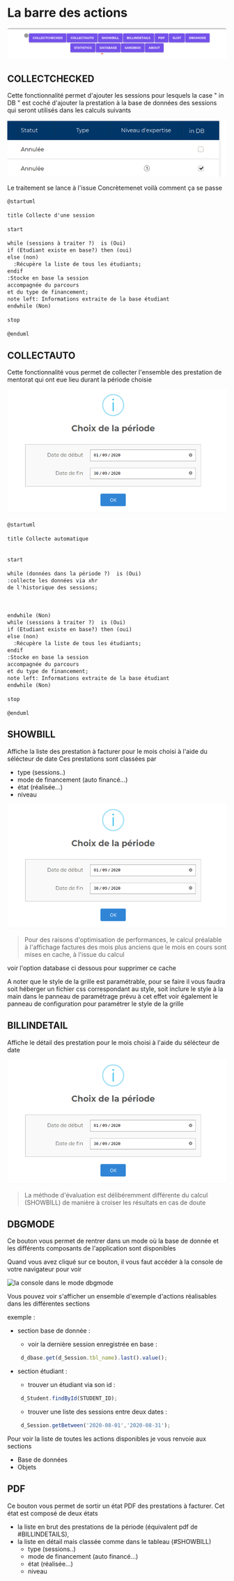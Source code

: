 # La barre des actions

![la barre contenant les actions disponibles](media/actionbar.png)

## COLLECTCHECKED

Cette fonctionnalité permet d'ajouter les sessions pour lesquels la case
" in DB " est coché d'ajouter la prestation à la base de données des sessions
 qui seront utilisés dans les calculs suivants
 
![Case à cocher](media/checkbox_indb.png)
 
Le traitement se lance à l'issue
Concrètemenet voilà comment ça se passe


```plantuml
@startuml

title Collecte d'une session 

start

while (sessions à traiter ?)  is (Oui)
if (Etudiant existe en base?) then (oui)
else (non)
  :Récupère la liste de tous les étudiants;
endif
:Stocke en base la session
accompagnée du parcours
et du type de financement;
note left: Informations extraite de la base étudiant
endwhile (Non)

stop

@enduml
```

## COLLECTAUTO

Cette fonctionnalité vous permet de collecter l'ensemble
 des prestation de mentorat qui ont eue lieu durant la période choisie
 
![choix de la date](media/popup_choix_periode.png)

```plantuml
@startuml

title Collecte automatique


start

while (données dans la période ?)  is (Oui)
:collecte les données via xhr
de l'historique des sessions;



endwhile (Non)
while (sessions à traiter ?)  is (Oui)
if (Etudiant existe en base?) then (oui)
else (non)
  :Récupère la liste de tous les étudiants;
endif
:Stocke en base la session
accompagnée du parcours
et du type de financement;
note left: Informations extraite de la base étudiant
endwhile (Non)

stop

@enduml
```

## SHOWBILL

Affiche la liste des prestation à facturer pour le mois choisi à l'aide du sélécteur 
de date
Ces prestations sont classées par 
 - type (sessions..)
 - mode de financement (auto financé...)
 - état (réalisée...)
 - niveau

![choix de la date](media/popup_choix_periode.png)

> Pour des raisons d'optimisation de performances, le calcul préalable à
 l'affichage factures des mois plus anciens que le mois en cours sont
  mises en cache, à l'issue du calcul
  
voir l'option database ci dessous pour supprimer ce cache 

A noter que le style de la grille est paramétrable, pour se faire il vous faudra
soit héberger un fichier css correspondant au style, soit inclure le
 style à la main dans le panneau de paramétrage prévu à cet effet
voir également le panneau de configuration pour paramétrer le style
 de la grille
 
## BILLINDETAIL

Affiche le détail des prestation pour le mois choisi à l'aide du sélécteur 
de date

![choix de la date](media/popup_choix_periode.png)

> La méthode d'évaluation est délibéremment différente du calcul (SHOWBILL)
de manière à croiser les résultats en cas de doute

## DBGMODE

Ce bouton vous permet de rentrer dans un mode où la base de donnée et les différents composants de l'application sont disponibles

Quand vous avez cliqué sur ce bouton, il vous faut accéder à la console de votre navigateur pour voir

![la console dans le mode dbgmode](media/consoledbgmode.png)

Vous pouvez voir s'afficher un ensemble d'exemple d'actions réalisables dans les différentes sections

exemple :

 - section base de donnée :
   - voir la dernière session enregistrée en base  :
   ```js
    d_dbase.get(d_Session.tbl_name).last().value();
    ```
  
 - section étudiant :
   - trouver un étudiant via son id  :
   ```js
    d_Student.findById(STUDENT_ID);
    ```
   - trouver une liste des sessions entre deux dates : 
    ```js
     d_Session.getBetween('2020-08-01','2020-08-31');
     ```

Pour voir la liste de toutes les actions disponibles je vous renvoie aux sections
 - Base de données
 - Objets

## PDF 

Ce bouton vous permet de sortir un état PDF des prestations à facturer.
Cet état est composé de deux états
 - la liste en brut des prestations de la période (équivalent pdf
  de #BILLINDETAILS), 
 - la liste en détail mais classée comme dans le tableau (#SHOWBILL)
    - type (sessions..)
    - mode de financement (auto financé...)
    - état (réalisée...)
    - niveau
